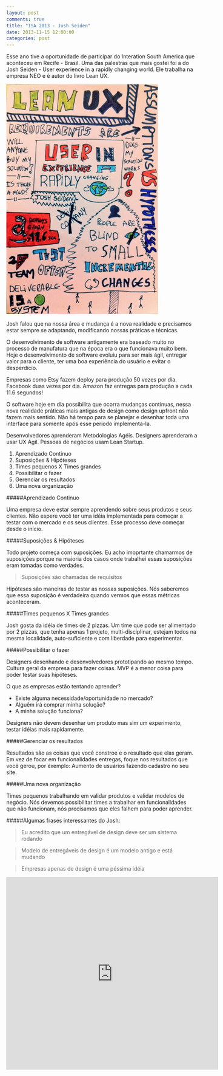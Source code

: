 ```yaml
---
layout: post
comments: true
title: "ISA 2013 - Josh Seiden"
date: 2013-11-15 12:00:00
categories: post
---
```


Esse ano tive a oportunidade de participar do Interation South America que aconteceu em Recife - Brasil. Uma das palestras que mais gostei foi a do Josh Seiden - User experience in a rapidly changing world. Ele trabalha na empresa NEO e é autor do livro Lean UX.

<img src="/assets/images/leanUX.jpg" alt="Lean UX" style="width: 400px;"/>

Josh falou que na nossa área e mudança é a nova realidade e precisamos estar sempre se adaptando, modificando nossas práticas e técnicas.

O desenvolvimento de software antigamente era baseado muito no processo de manufatura que na época era o que funcionava muito bem. Hoje o desenvolvimento de software evoluiu para ser mais ágil, entregar valor para o cliente, ter uma boa experiência do usuário e evitar o desperdício.

Empresas como Etsy fazem deploy para produção 50 vezes por dia. Facebook duas vezes por dia. Amazon faz entregas para produção a cada 11.6 segundos!

O software hoje em dia possibilita que ocorra mudanças continuas, nessa nova realidade práticas mais antigas de design como design upfront não fazem mais sentido. Não há tempo para se planejar e desenhar toda uma interface para somente após esse periodo implementa-la.

Desenvolvedores aprenderam Metodologias Agéis.
Designers aprenderam a usar UX Ágil.
Pessoas de negócios usam Lean Startup.

1. Aprendizado Continuo
2. Suposições & Hipóteses
3. Times pequenos X Times grandes
4. Possibilitar o fazer
5. Gerenciar os resultados
6. Uma nova organização

#####Aprendizado Continuo

Uma empresa deve estar sempre aprendendo sobre seus produtos e seus clientes. Não espere você ter uma idéia implementada para começar a testar com o mercado e os seus clientes. Esse processo deve começar desde o início.

#####Suposições & Hipóteses

Todo projeto começa com suposições. Eu acho imoprtante chamarmos de suposições porque na maioria dos casos onde trabalhei essas suposições eram tomadas como verdades.

> Suposições são chamadas de requisitos

Hipóteses são maneiras de testar as nossas suposições. Nós saberemos que essa suposição é verdadeira quando vermos que essas métricas aconteceram.

#####Times pequenos X Times grandes

Josh gosta da idéia de times de 2 pizzas. Um time que pode ser alimentado por 2 pizzas, que tenha apenas 1 projeto, multi-disciplinar, estejam todos na mesma localidade, auto-suficiente e com liberdade para experimentar.

#####Possibilitar o fazer

Designers desenhando e desenvolvedores prototipando ao mesmo tempo. Cultura geral da empresa para fazer coisas. MVP é a menor coisa para poder testar suas hipóteses.

O que as empresas estão tentando aprender?
- Existe alguma necessidade/oportunidade no mercado?
- Alguêm irá comprar minha solução?
- A minha solução funciona?

Designers não devem desenhar um produto mas sim um experimento, testar idéias mais rapidamente.

#####Gerenciar os resultados

Resultados são as coisas que você constroe e o resultado que elas geram. Em vez de focar em funcionalidades entregas, foque nos resultados que você gerou, por exemplo: Aumento de usuários fazendo cadastro no seu site.

#####Uma nova organização

Times pequenos trabalhando em validar produtos e validar modelos de negócio. Nós devemos possibilitar times a trabalhar em funcionalidades que não funcionam, nós precisamos que eles falhem para poder aprender.

#####Algumas frases interessantes do Josh:

> Eu acredito que um entregável de design deve ser um sistema rodando

> Modelo de entregáveis de design é um modelo antigo e está mudando

> Empresas apenas de design é uma péssima idéia

<iframe src="http://www.slideshare.net/slideshow/embed_code/28297313" width="557" height="506" frameborder="0" marginwidth="0" marginheight="0" scrolling="no" style="border:1px solid #CCC;border-width:1px 1px 0;margin-bottom:5px"></iframe>